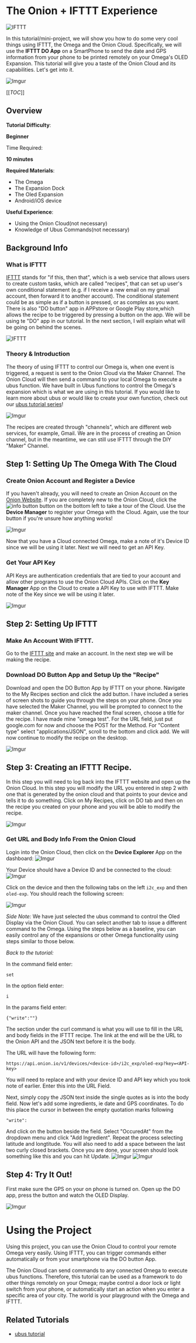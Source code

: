 # The Onion + IFTTT Experience

![IFTTT](http://marketingland.com/wp-content/ml-loads/2012/09/ifttt-logo.jpg)

In this tutorial/mini-project, we will show you how to do some very cool things using IFTTT, the Omega and the Onion Cloud. Specifically, we will use the **IFTTT DO App** on a SmartPhone to send the date 
and GPS information from your phone to be printed remotely on your Omega's OLED Expansion. This tutorial will give you a taste of the Onion Cloud and its capabilities. Let's get into it.

![Imgur](http://i.imgur.com/0bYYBsz.gif)

[[_TOC_]]

[//]: # (Overview)

## Overview 

**Tutorial Difficulty**:

**Beginner**

Time Required:

**10 minutes**

**Required Materials**:
* The Omega
* The Expansion Dock 
* The Oled Expansion
* Android/iOS device

**Useful Experience**:
* Using the Onion Cloud(not necessary)
* Knowledge of Ubus Commands(not necessary)

## Background Info

[//]: # (What is IFTTT)

### What is IFTTT

[IFTTT](https://en.wikipedia.org/wiki/IFTTT) stands for "if this, then that", which is a web service that allows users to create custom tasks, which are called "recipes", that can set up 
user's own conditional statement (e.g. if I receive a new email on my gmail account, then forward it to another account). The conditional statement could be as simple as if a button is 
pressed, or as complex as you want. There is also "DO button" app in APPstore or Google Play store,which allows the recipe to be triggered by pressing a button on the app. We will be using te "DO" app in our tutorial.
 In the next section, I will explain what will be going on behind the scenes. 

![IFTTT](http://marketingland.com/wp-content/ml-loads/2012/09/ifttt-logo.jpg)

[//]: # (Theory && Introduction)

### Theory & Introduction

The theory of using IFTTT to control our Omega is, when one event is triggered, a request is sent to the Onion Cloud via the Maker Channel. The Onion Cloud will then send a command to your local Omega to execute a ubus function. 
We have built in Ubus functions to control the Omega's expansion which is what we are using in this tutorial. If you would like to learn more about ubus or would like to create your own 
function, check out our [ubus tutorial series](https://wiki.onion.io/Tutorials/OpenWRT%20Tutorials/UBUS_Tutorial/Part1_Ubus_Intro)!

![Imgur](http://i.imgur.com/Un7BqbI.png)

The recipes are created through "channels", which are different web services, for example, Gmail. We are in the process of creating an Onion channel, but in the meantime, we can still use IFTTT through the DIY "Maker" Channel.

[//]: # (The Steps)

## Step 1: Setting Up The Omega With The Cloud


### Create Onion Account and Register a Device

If you haven't already, you will need to create an Onion Account on the [Onion Website](https://onion.io/). If you are completely new to the Onion Cloud, click the ![info button](http://i.imgur.com/YLj4Oj6.png) button on the bottom left to take a tour of the Cloud. Use the **Device Manager** to register your Omega with the Cloud. Again, use the tour button if you're unsure how anything works!

![Imgur](http://i.imgur.com/r7ZjCg3.png)

Now that you have a Cloud connected Omega, make a note of it's Device ID since we will be using it later. Next we will need to get an API Key.
 
### Get Your API Key

API Keys are authentication credentials that are tied to your account and allow other programs to use the Onion Cloud APIs. Click on the **Key Manager** App on the Cloud to create a API Key to use with IFTTT. Make note of the Key since we will be using it later.

![Imgur](http://i.imgur.com/Z9oPC1m.png)


[//]: # (Step 2)

## Step 2: Setting Up IFTTT

### Make An Account With IFTTT.

Go to the [IFTTT site](https://ifttt.com/) and make an account. In the next step we will be making the recipe.

### Download DO Button App and Setup Up the "Recipe"

Download and open the DO Button App by IFTTT on your phone. Navigate to the My Recipes section and click the add button. I have included a series of screen shots to guide you through
the steps on your phone. Once you have selected the Maker Channel, you will be prompted to connect to the maker channel. Once you have reached the final screen, choose a title for the recipe.
I have made mine "omega test". For the URL field, just put google.com for now and choose the POST for the Method. For "Content type" select "applications/JSON", scroll to the bottom and click add. We will now continue to modify the recipe
on the desktop.

![Imgur](http://i.imgur.com/hl5VhxB.png)


[//]: # (Step 3)

## Step 3: Creating an IFTTT Recipe. 

In this step you will need to log back into the IFTTT website and open up the Onion Cloud. In this step you will modify the URL you entered in step 2 with one that is generated by the onion
cloud and that points to your device and tells it to do something. Click on My Recipes, click on DO tab and then on the recipe you created on your phone and you will be able to modify the recipe. 

![Imgur](http://i.imgur.com/aOjkVVa.png)


### Get URL and Body Info From the Onion Cloud

Login into the Onion Cloud, then click on the **Device Explorer** App on the dashboard:
![Imgur](http://i.imgur.com/ngeUQJE.png)

Your Device should have a Device ID and be connected to the cloud:
![Imgur](http://i.imgur.com/9A92F9S.png)

Click on the device and then the following tabs on the left `i2c_exp` and then `oled-exp`. You should reach the following screen:

![Imgur](http://i.imgur.com/MQKGocR.png)

*Side Note:* We have just selected the ubus command to control the Oled Display via the Onion Cloud. You can select another tab to issue a different command to the Omega. Using the steps below as a baseline, you can easily control any of the expansions or other Omega functionality using steps similar to those below.


*Back to the tutorial:*

In the command field enter:
```
set
```

In the option field enter:
```
i
```

In the params field enter:
```
{"write":""}
```

The section under the curl command is what you will use to fill in the URL and body fields in the IFTTT recipe. The link at the end will be the URL to the Onion API and the JSON text before
it is the body.

The URL will have the following form:
```
https://api.onion.io/v1/devices/<device-id>/i2c_exp/oled-exp?key=<API-key>
```

You will need to replace <device-id> and <API-key> with your device ID and API key which you took note of earlier. Enter this into the URL Field. 

Next, simply copy the JSON text inside the single quotes as is into the body field. Now let's add some ingredients, ie date and GPS coordinates. To do this place the cursor in between the empty quotation marks
following 
```
"write":
```
And click on the button beside the field. Select "OccuredAt" from the dropdown menu and click "Add Ingredient". Repeat the process selecting latitude and longtitude. You will also need
to add a space between the last two curly closed brackets. Once you are done, your screen should look something like this and you can hit Update. 
![Imgur](http://i.imgur.com/AYsu5nS.png)
![Imgur](http://i.imgur.com/FdMqnWy.png)


[//]: # (Step 4)

## Step 4: Try It Out!

First make sure the GPS on your on phone is turned on. Open up the DO app, press the button and watch the OLED Display. 

![Imgur](http://i.imgur.com/bQnE4r6.jpg)


[//]: # (Using the Project)

# Using the Project

Using this project, you can use the Onion Cloud to control your remote Omega very easily. Using IFTTT, you can trigger commands either automatically or from your smartphone via the DO button App.

The Onion Cloud can send commands to any connected Omega to execute ubus functions. Therefore, this tutorial can be used as a framework to do other things remotely on your Omega; maybe control a door lock or light 
switch from your phone, or automatically start an action when you enter a specific area of your city. The world is your playground with the Omega and IFTTT.


## Related Tutorials

* [ubus tutorial](https://wiki.onion.io/Tutorials/OpenWRT%20Tutorials/UBUS_Tutorial/Part1_Ubus_Intro)
